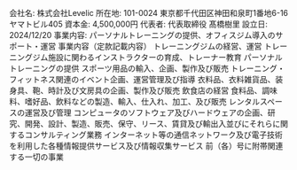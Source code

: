 会社名: 株式会社Levelic
所在地: 101-0024 東京都千代田区神田和泉町1番地6-16ヤマトビル405
資本金: 4,500,000円
代表者: 代表取締役 髙橋樹里
設立日: 2024/12/20
事業内容: パーソナルトレーニングの提供、オフィスジム導入のサポート・運営
事業内容（定款記載内容）
トレーニングジムの経営、運営
トレーニングジム施設に関わるインストラクターの育成、トレーナー教育
パーソナルトレーニングの提供
スポーツ用品の輸入、企画、製作及び販売
トレーニング・フィットネス関連のイベント企画、運営管理及び指導
衣料品、衣料雑貨品、装身具、鞄、時計及び文房具の企画、製作及び販売
飲食店の経営
食料品、調味料、嗜好品、飲料などの製造、輸入、仕入れ、加工、及び販売
レンタルスペースの運営及び管理
コンピュータのソフトウェア及びハードウェアの企画、研究、開発、設計、製造、販売、保守、リース、賃貸及び輸出入並びにそれらに関するコンサルティング業務
インターネット等の通信ネットワーク及び電子技術を利用した各種情報提供サービス及び情報収集サービス
前（各）号に附帯関連する一切の事業
